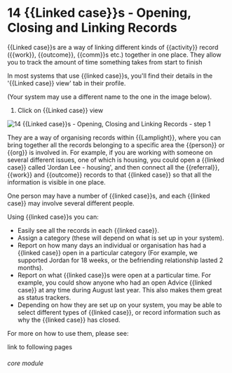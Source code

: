 # 14 {{Linked case}}s - Opening, Closing and Linking Records

{{Linked case}}s are a way of linking different kinds of {{activity}} record ({{work}}, {{outcome}}, {{comm}}s etc.) together in one place. They allow you to track the amount of time something takes from start to finish

In most systems that use {{linked case}}s, you'll find their details in the '{{Linked case}} view' tab in their profile.  

(Your system may use a different name to the one in the image below).


1. Click on {{Linked case}} view

![14 {{Linked case}}s - Opening, Closing and Linking Records - step 1](14_Cases_-_Opening,_Closing_and_Linking_Records_im_1.png)

They are a way of organising records within {{Lamplight}}, where you can bring together all the records belonging to a specific area the {{person}} or {{org}} is involved in. For example, if you are working with someone on several different issues, one of which is housing, you could open a {{linked case}} called 'Jordan Lee - housing', and then connect all the {{referral}}, {{work}} and {{outcome}} records to that {{linked case}} so that all the information is visible in one place.

One person may have a number of {{linked case}}s, and each {{linked case}} may involve several different people.

Using {{linked case}}s you can: 
- Easily see all the records in each {{linked case}}.
- Assign a category (these will depend on what is set up in your system). 
- Report on how many days an individual or organisation has had a {{linked case}} open in a particular category (For example, we supported Jordan for 18 weeks, or the befriending relationship lasted 2 months).
- Report on what {{linked case}}s were open at a particular time.  For example, you could show anyone who had an open Advice {{linked case}} at any time during August last year.  This also makes them great as status trackers.
- Depending on how they are set up on your system, you may be able to select different types of {{linked case}}, or record information such as why the {{linked case}} has closed.

For more on how to use them, please see:

link to following pages

###### core module

